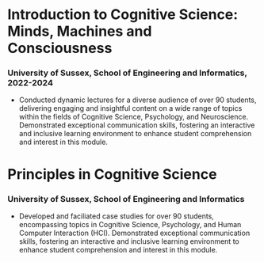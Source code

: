 # Introduction to Cognitive Science: Minds, Machines and Consciousness
### University of Sussex, School of Engineering and Informatics, 2022-2024
- Conducted dynamic lectures for a diverse audience of over 90 students, delivering engaging and insightful content on a wide range of topics within the fields of Cognitive Science, Psychology, and Neuroscience. Demonstrated exceptional communication skills, fostering an interactive and inclusive learning environment to enhance student comprehension and interest in this module.

# Principles in Cognitive Science
### University of Sussex, School of Engineering and Informatics 
- Developed and faciliated case studies for over 90 students, encompassing topics in  Cognitive Science, Psychology, and Human Computer Interaction (HCI). Demonstrated exceptional communication skills, fostering an interactive and inclusive learning environment to enhance student comprehension and interest in this module.